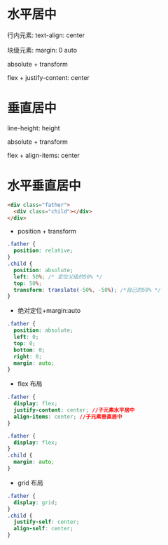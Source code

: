 # 水平居中

行内元素: text-align: center

块级元素: margin: 0 auto

absolute + transform

flex + justify-content: center

# 垂直居中

line-height: height

absolute + transform

flex + align-items: center

# 水平垂直居中

``` html
<div class="father">
  <div class="child"></div>
</div>
```
- position + transform

```css
.father {
  position: relative;
}
.child {
  position: absolute;
  left: 50%; /* 定位父级的50% */
  top: 50%;
  transform: translate(-50%, -50%); /*自己的50% */
}
```

- 绝对定位+margin:auto

```css
.father {
  position: absolute;
  left: 0;
  top: 0;
  bottom: 0;
  right: 0;
  margin: auto;
}
```

- flex 布局

```css
.father {
  display: flex;
  justify-content: center; //子元素水平居中
  align-items: center; //子元素垂直居中
}
```

```css
.father {
  display: flex;
}
.child {
  margin: auto;
}
```

- grid 布局

```css
.father {
  display: grid;
}
.child {
  justify-self: center;
  align-self: center;
}
```
